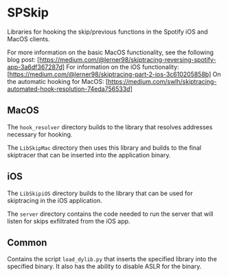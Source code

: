 # SPSkip

Libraries for hooking the skip/previous functions in the Spotify iOS and MacOS clients.

For more information on the basic MacOS functionality, see the following blog post: [https://medium.com/@lerner98/skiptracing-reversing-spotify-app-3a6df367287d]
For information on the iOS functionality: [https://medium.com/@lerner98/skiptracing-part-2-ios-3c610205858b]
On the automatic hooking for MacOS: [https://medium.com/swlh/skiptracing-automated-hook-resolution-74eda756533d]

## MacOS

The `hook_resolver` directory builds to the library that resolves addresses necessary for hooking.

The `LibSkipMac` directory then uses this library and builds to the final skiptracer that can be inserted into the application binary.

## iOS

The `LibSkipiOS` directory builds to the library that can be used for skiptracing in the iOS application.

The `server` directory contains the code needed to run the server that will listen for skips exfiltrated from the iOS app.

## Common

Contains the script `load_dylib.py` that inserts the specified library into the specified binary. It also has the ability to disable ASLR for the binary.
